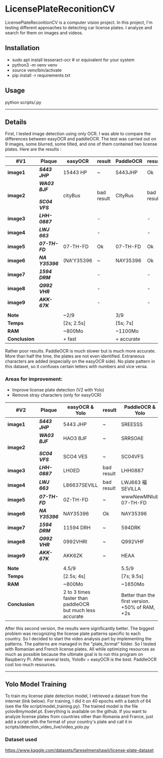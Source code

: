 # LicensePlateReconitionCV

LicensePlateReconitionCV is a computer vision project. In this project, I'm testing different approaches to detecting car license plates. I analyze and search for them on images and videos.

## Installation
- sudo apt install tesseract-ocr # or equivalent for your system
- python3 -m venv venv
- source venv/bin/activate
- pip install -r requirements.txt

## Usage
python scripts/<file>.py

---

## Details

First, I tested image detection using only OCR. I was able to compare the differences between easyOCR and paddleOCR. The test was carried out on 9 images, some blurred, some tilted, and one of them contained two license plates. Here are the results :

| #V1            | **Plaque**                           | **easyOCR** | result     | **PaddleOCR** | result     |
| -------------- | ------------------------------------ | ----------- | ---------- | ------------- | ---------- |
| **image1**     | **_S443 JHP_**                       | 15443 HP    | ~          | S443JHP       | Ok         |
| **image2**     | **_WA03 BJF_**<br><br>**_SC04 VFS_** | cityBus     | bad result | CItyRus       | bad result |
| **image3**     | **_LHH-0887_**                       |             | -          |               | -          |
| **image4**     | **_LWJ 663_**                        |             | -          |               | -          |
| **image5**     | **_07-TH-FD_**                       | 07-TH-FD    | Ok         | 07-TH-FD      | Ok         |
| **image6**     | **_NA Y35396_**                      | (NA'Y35396  | ~          | NAY35396      | Ok         |
| **image7**     | **_1594 DRM_**                       |             | -          |               | -          |
| **image8**     | **_Q992 VHR_**                       |             | -          |               | -          |
| **image9**     | **_AKK-67K_**                        |             | -          |               | -          |
|                |                                      |             |            |               |            |
| **Note**       |                                      | ~2/9        |            | 3/9           |            |
| **Temps**      |                                      | [2s; 2.5s]  |            | [5s; 7s]      |            |
| **RAM**        |                                      | ~800Mo      |            | ~1100Mo       |            |
| **Conclusion** |                                      | + fast      |            | + accurate    |            |

Rather poor results. PaddleOCR is much slower but is much more accurate. More than half the time, the plates are not even identified. Extraneous characters are added (especially on the easyOCR side). No plate pattern in this dataset, so it confuses certain letters with numbers and vice versa.

### **Areas for improvement:**
- Improve license plate detection (V2 with Yolo)
- Remove stray characters (only for easyOCR)

| #V2            | **Plaque**                           | **easyOCR & Yolo**                                          | result         | **PaddleOCR  & Yolo**                           | result               |
| -------------- | ------------------------------------ | ----------------------------------------------------------- | -------------- | ----------------------------------------------- | -------------------- |
| **image1**     | **_S443 JHP_**                       | 5443 JHP                                                    | ~              | SREESSS                                         | bad result           |
| **image2**     | **_WA03 BJF_**<br><br>**_SC04 VFS_** | HAO3 BJF<br><br><br>SCO4 VES                                | ~<br><br><br>~ | SRRSOAE<br><br><br>SC04VFS                      | bad result<br><br>Ok |
| **image3**     | **_LHH-0887_**                       | LHOED                                                       | bad result     | LHH0887                                         | Ok                   |
| **image4**     | **_LWJ 663_**                        | L86637SEVILL                                                | bad result     | LWJ663 福 SEVILLA                                | Ok ~                 |
| **image5**     | **_07-TH-FD_**                       | 0Z-TH-FD                                                    | ~              | wwwNewMNlub 07-TH-FD                            | ~ Ok                 |
| **image6**     | **_NA Y35396_**                      | NAY35396                                                    | Ok             | NAY35396                                        | Ok                   |
| **image7**     | **_1594 DRM_**                       | 11594 DRH                                                   | ~              | 594DRK                                          | ~                    |
| **image8**     | **_Q992 VHR_**                       | 0992VHRI                                                    | ~              | Q992VHF                                         | ~                    |
| **image9**     | **_AKK-67K_**                        | AKK6ZK                                                      | ~              | HEAA                                            | bad result           |
|                |                                      |                                                             |                |                                                 |                      |
| **Note**       |                                      | 4.5/9                                                       |                | 5.5/9                                           |                      |
| **Temps**      |                                      | [2.5s; 4s]                                                  |                | [7s; 9.5s]                                      |                      |
| **RAM**        |                                      | ~800Mo                                                      |                | ~1650Mo                                         |                      |
| **Conclusion** |                                      | 2 to 3 times faster than paddleOCR but much less accurate |                | Better than the first version. +50% of RAM, +2s |                      |

After this second version, the results were significantly better. The biggest problem was recognizing the license plate patterns specific to each country. So I decided to start the video analysis part by implementing the patterns. The patterns are managed in the "plate_format" folder. So I tested with Romanian and French license plates. All while optimizing resources as much as possible because the ultimate goal is to run this program on Raspberry Pi. After several tests, Yolo8v + easyOCR is the best. PaddleOCR cost too much resources.

---

## Yolo Model Training

To train my license plate detection model, I retrieved a dataset from the internet (link below). For training, I did it on 40 epochs with a batch of 64 (see the file script/model_training.py). The trained model is the file yolov8mymodel.pt. Everything is available on the github. If you want to analyze license plates from countries other than Romania and France, just add a script with the format of your country's plate and call it in scripts/detection_video_live/video_yolo.py

### Dataset used
https://www.kaggle.com/datasets/fareselmenshawii/license-plate-dataset
